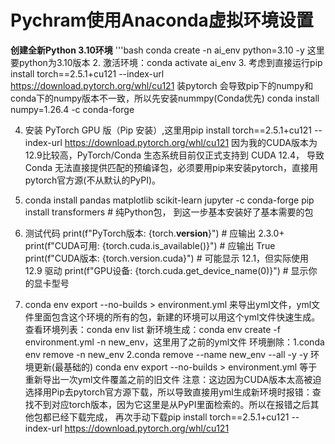 # Pychram使用Anaconda虚拟环境设置
**创建全新Python 3.10环境** 
'''bash
conda create -n ai_env python=3.10 -y 这里要python为3.10版本
2. 激活环境：conda activate ai_env
3. 考虑到直接运行pip install torch==2.5.1+cu121 --index-url https://download.pytorch.org/whl/cu121 装pytorch 会导致pip下的numpy和conda下的numpy版本不一致，所以先安装nummpy(Conda优先)
   conda install numpy=1.26.4 -c conda-forge
   
4. 安装 PyTorch GPU 版（Pip 安装）,这里用pip install torch==2.5.1+cu121 --index-url https://download.pytorch.org/whl/cu121 因为我的CUDA版本为12.9比较高，PyTorch/Conda 生态系统目前仅正式支持到 CUDA 12.4，
   导致 Conda 无法直接提供匹配的预编译包，必须要用pip来安装pytorch，直接用pytorch官方源(不从默认的PyPI)。

5. conda install pandas matplotlib scikit-learn jupyter -c conda-forge
   pip install transformers  # 纯Python包， 到这一步基本安装好了基本需要的包

6. 测试代码
   print(f"PyTorch版本: {torch.__version__}")          # 应输出 2.3.0+ 
   print(f"CUDA可用: {torch.cuda.is_available()}")     # 应输出 True
   print(f"CUDA版本: {torch.version.cuda}")            # 可能显示 12.1，但实际使用 12.9 驱动
   print(f"GPU设备: {torch.cuda.get_device_name(0)}")  # 显示你的显卡型号
   
7. conda env export --no-builds > environment.yml 来导出yml文件，yml文件里面包含这个环境的所有的包，新建的环境可以用这个yml文件快速生成。
   查看环境列表：conda env list
   新环境生成：conda env create -f environment.yml -n new_env，这里用了之前的yml文件
   环境删除：1.conda env remove -n new_env 2.conda remove --name new_env --all -y -y
   环境更新(最基础的) conda env export --no-builds > environment.yml 等于重新导出一次yml文件覆盖之前的旧文件
   注意：这边因为CUDA版本太高被迫选择用Pip去pytorch官方源下载，所以导致直接用yml生成新环境时报错：查找不到对应torch版本，因为它这里是从PyPI里面检索的。所以在报错之后其他包都已经下载完成，
   再次手动下载pip install torch==2.5.1+cu121 --index-url https://download.pytorch.org/whl/cu121

  


